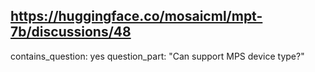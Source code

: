 ## https://huggingface.co/mosaicml/mpt-7b/discussions/48

contains_question: yes
question_part: "Can support MPS device type?"